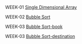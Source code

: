 WEEK-01 [Single Dimensional Array](https://github.com/Bollepally-Sindhuja/2203A51595_DAA_Batch-02/blob/main/array.c)

WEEK-02 [Bubble Sort](https://github.com/Bollepally-Sindhuja/2203A51595_DAA_Batch-02/blob/main/bubble_sort.c)

WEEK-03 [Bubble Sort-book](https://github.com/Bollepally-Sindhuja/2203A51595_DAA_Batch-02/blob/main/bubblesort(book).c)

WEEK-03 [Bubble Sort-destination](https://github.com/Bollepally-Sindhuja/2203A51595_DAA_Batch-02/blob/main/bubblesort(destination).cpp)

